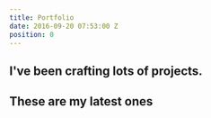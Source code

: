 ```yaml
---
title: Portfolio
date: 2016-09-20 07:53:00 Z
position: 0
---
```


## I've been crafting lots of projects. 
## These are my latest ones